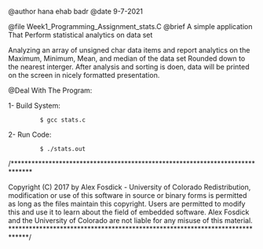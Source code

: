 @author hana ehab badr  @date 9-7-2021

@file Week1_Programming_Assignment_stats.C @brief A simple application That Perform statistical analytics on data set

Analyzing an array of unsigned char data items and report analytics on the Maximum, Minimum, Mean, and median of the data set Rounded down to the nearest interger. After analysis and sorting is doen, data will be printed on the screen in nicely formatted presentation.

@Deal With The Program:

1- Build System:

             $ gcc stats.c
2- Run Code:

             $ ./stats.out
/******************************************************************************

Copyright (C) 2017 by Alex Fosdick - University of Colorado
Redistribution, modification or use of this software in source or binary
forms is permitted as long as the files maintain this copyright. Users are
permitted to modify this and use it to learn about the field of embedded
software. Alex Fosdick and the University of Colorado are not liable for any
misuse of this material.
*****************************************************************************/
